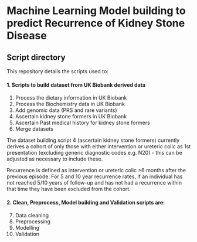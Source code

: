 # Machine Learning Model building to predict Recurrence of Kidney Stone Disease

## Script directory
This repository details the scripts used to:

#### 1. Scripts to build dataset from UK Biobank derived data
  1. Process the dietary information in UK Biobank
  2. Process the Biochemistry data in UK Biobank
  3. Add genomic data (PRS and rare variants)
  4. Ascertain kidney stone formers in UK Biobank
  5. Ascertain Past medical history for kidney stone formers
  6. Merge datasets

The dataset building script 4 (ascertain kidney stone formers) currently derives a cohort of only those with either intervention or ureteric colic as 1st presentation (excluding generic diagnostic codes e.g. N20) - this can be adjusted as necessary to include these.

Recurrence is defined as intervention or ureteric colic >6 months after the previous episode. 
For 5 and 10 year recurrence rates, if an individual has not reached 5/10 years of follow-up and has not had a recurrence within that time they have been excluded from the cohort.

#### 2. Clean, Preprocess, Model building and Validation scripts are:     
  7. Data cleaning
  8. Preprocessing
  9. Modelling
  10. Validation
